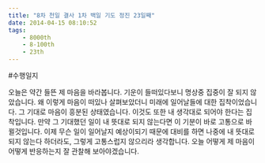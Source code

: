 ```yaml
---
title: "8차 천일 결사 1차 백일 기도 정진 23일째"
date: 2014-04-15 08:10:52
tags:
    - 8000th
    - 8-100th
    - 23th
---
```


#수행일지

오늘은 약간 들뜬 제 마음을 바라봅니다. 기운이 들떠있다보니 명상중 집중이 잘 되지 않았습니다. 왜 이렇게 마음이 떠있나 살펴보았더니 미래에 일어날들에 대한 집착이었습니다. 그 기대로 마음이 흥분된 상태였습니다. 이것도 또한 내 생각대로 되어야 한다는 집착입니다. 만약 그 기대했던 일이 내 뜻대로 되지 않는다면 이 기분이 바로 고통으로 바뀔것입니다. 이제 무슨 일이 일어날지 예상이되기 때문에 대비를 하면 나중에 내 뜻대로 되지 않는다 하더라도, 그렇게 고통스럽지 않으리라 생각합니다. 오늘 어떻게 제 마음이 어떻게 반응하는지 잘 관찰해 보아야겠습니다.
